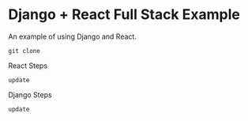 # Django + React Full Stack Example

An example of using Django and React.

```
git clone
```

React Steps
```
update
```

Django Steps
```
update
```